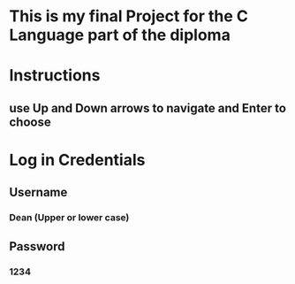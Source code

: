 # This is my final Project for the C Language part of the diploma


# Instructions
## use Up and Down arrows to navigate and Enter to choose

# Log in Credentials

## Username
### Dean (Upper or lower case)

## Password 
### 1234